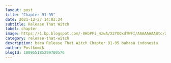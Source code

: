 ```yaml
---
layout: post 
title: "Chapter 91-95"
date: 2021-12-27 14:03:24
subtitle: Release That Witch
label: chapter
image: https://1.bp.blogspot.com/-8HbPFi_4zwA/X2YOQxdTWFI/AAAAAAAABtc/ZjC0JIX7L0U2HaOAmowwAI8VFU6UIeuVwCLcBGAsYHQ/s72-c/rtw-794747-eGILJ7Is.jpg
category: release-that-witch
description: baca Release That Witch Chapter 91-95 bahasa indonesia 
author: Postkomik
blogId: 100955185299700576
---
```


